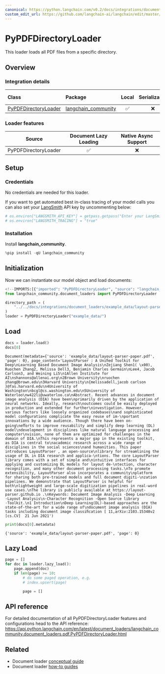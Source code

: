 ```yaml
---
canonical: https://python.langchain.com/v0.2/docs/integrations/document_loaders/pypdfdirectory/
custom_edit_url: https://github.com/langchain-ai/langchain/edit/master/docs/docs/integrations/document_loaders/pypdfdirectory.ipynb
---
```


# PyPDFDirectoryLoader

This loader loads all PDF files from a specific directory.

## Overview
### Integration details

| Class | Package | Local | Serializable | JS support|
| :--- | :--- | :---: | :---: |  :---: |
| [PyPDFDirectoryLoader](https://api.python.langchain.com/en/latest/document_loaders/langchain_community.document_loaders.pdf.PyPDFDirectoryLoader.html) | [langchain_community](https://api.python.langchain.com/en/latest/community_api_reference.html) | ✅ | ❌ | ❌ | 
### Loader features
| Source | Document Lazy Loading | Native Async Support
| :---: | :---: | :---: |
| PyPDFDirectoryLoader | ✅ | ❌ | 

## Setup

### Credentials

No credentials are needed for this loader.

If you want to get automated best in-class tracing of your model calls you can also set your [LangSmith](https://docs.smith.langchain.com/) API key by uncommenting below:

```python
# os.environ["LANGSMITH_API_KEY"] = getpass.getpass("Enter your LangSmith API key: ")
# os.environ["LANGSMITH_TRACING"] = "true"
```

### Installation

Install **langchain_community**.

```python
%pip install -qU langchain_community
```

## Initialization

Now we can instantiate our model object and load documents:

```python
<!--IMPORTS:[{"imported": "PyPDFDirectoryLoader", "source": "langchain_community.document_loaders", "docs": "https://api.python.langchain.com/en/latest/document_loaders/langchain_community.document_loaders.pdf.PyPDFDirectoryLoader.html", "title": "PyPDFDirectoryLoader"}]-->
from langchain_community.document_loaders import PyPDFDirectoryLoader

directory_path = (
    "../../docs/integrations/document_loaders/example_data/layout-parser-paper.pdf"
)
loader = PyPDFDirectoryLoader("example_data/")
```

## Load

```python
docs = loader.load()
docs[0]
```

```output
Document(metadata={'source': 'example_data/layout-parser-paper.pdf', 'page': 0}, page_content='LayoutParser : A Uniﬁed Toolkit for Deep\nLearning Based Document Image Analysis\nZejiang Shen1( \x00), Ruochen Zhang2, Melissa Dell3, Benjamin Charles Germain\nLee4, Jacob Carlson3, and Weining Li5\n1Allen Institute for AI\nshannons@allenai.org\n2Brown University\nruochen zhang@brown.edu\n3Harvard University\n{melissadell,jacob carlson }@fas.harvard.edu\n4University of Washington\nbcgl@cs.washington.edu\n5University of Waterloo\nw422li@uwaterloo.ca\nAbstract. Recent advances in document image analysis (DIA) have been\nprimarily driven by the application of neural networks. Ideally, research\noutcomes could be easily deployed in production and extended for further\ninvestigation. However, various factors like loosely organized codebases\nand sophisticated model conﬁgurations complicate the easy reuse of im-\nportant innovations by a wide audience. Though there have been on-going\neﬀorts to improve reusability and simplify deep learning (DL) model\ndevelopment in disciplines like natural language processing and computer\nvision, none of them are optimized for challenges in the domain of DIA.\nThis represents a major gap in the existing toolkit, as DIA is central to\nacademic research across a wide range of disciplines in the social sciences\nand humanities. This paper introduces LayoutParser , an open-source\nlibrary for streamlining the usage of DL in DIA research and applica-\ntions. The core LayoutParser library comes with a set of simple and\nintuitive interfaces for applying and customizing DL models for layout de-\ntection, character recognition, and many other document processing tasks.\nTo promote extensibility, LayoutParser also incorporates a community\nplatform for sharing both pre-trained models and full document digiti-\nzation pipelines. We demonstrate that LayoutParser is helpful for both\nlightweight and large-scale digitization pipelines in real-word use cases.\nThe library is publicly available at https://layout-parser.github.io .\nKeywords: Document Image Analysis ·Deep Learning ·Layout Analysis\n·Character Recognition ·Open Source library ·Toolkit.\n1 Introduction\nDeep Learning(DL)-based approaches are the state-of-the-art for a wide range of\ndocument image analysis (DIA) tasks including document image classiﬁcation [ 11,arXiv:2103.15348v2  [cs.CV]  21 Jun 2021')
```

```python
print(docs[0].metadata)
```
```output
{'source': 'example_data/layout-parser-paper.pdf', 'page': 0}
```
## Lazy Load

```python
page = []
for doc in loader.lazy_load():
    page.append(doc)
    if len(page) >= 10:
        # do some paged operation, e.g.
        # index.upsert(page)

        page = []
```

## API reference

For detailed documentation of all PyPDFDirectoryLoader features and configurations head to the API reference: https://api.python.langchain.com/en/latest/document_loaders/langchain_community.document_loaders.pdf.PyPDFDirectoryLoader.html

## Related

- Document loader [conceptual guide](/docs/concepts/#document-loaders)
- Document loader [how-to guides](/docs/how_to/#document-loaders)